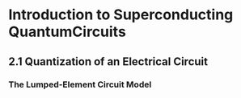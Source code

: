 # Introduction to Superconducting QuantumCircuits

## 2.1 Quantization of an Electrical Circuit
### The Lumped-Element Circuit Model
